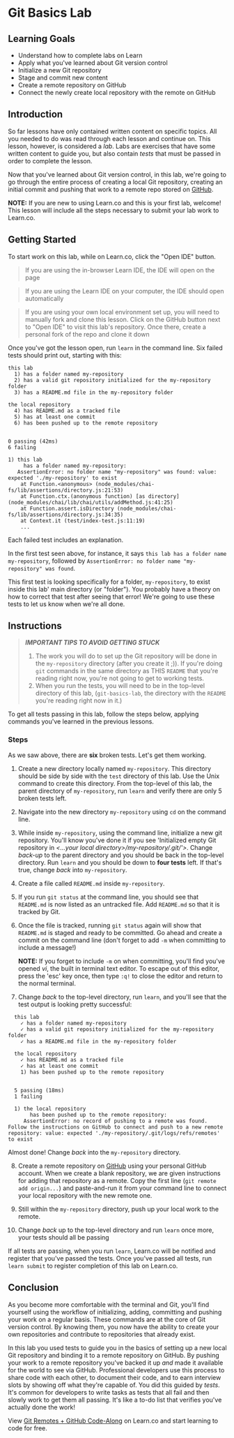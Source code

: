 # Git Basics Lab

## Learning Goals

- Understand how to complete labs on Learn
- Apply what you've learned about Git version control
- Initialize a new Git repository
- Stage and commit new content
- Create a remote repository on GitHub
- Connect the newly create local repository with the remote on GitHub

## Introduction

So far lessons have only contained written content on specific topics. All you
needed to do was read through each lesson and continue on. This lesson, however,
is considered a _lab_. Labs are exercises that have some written content to
guide you, but also contain _tests_ that must be passed in order to complete
the lesson.

Now that you've learned about Git version control, in this lab, we're going to
go through the entire process of creating a local Git repository, creating an
initial commit and pushing that work to a remote repo stored on
[GitHub][github].

**NOTE:** If you are new to using Learn.co and this is your first lab, welcome!
This lesson will include all the steps necessary to submit your lab work to Learn.co.

## Getting Started

To start work on this lab, while on Learn.co, click the "Open IDE" button.

> If you are using the in-browser Learn IDE, the IDE will open on the page

> If you are using the Learn IDE on your computer, the IDE should open
> automatically

> If you are using your own local environment set up, you will need to manually
> fork and clone this lesson. Click on the GitHub button next to "Open IDE" to
> visit this lab's repository. Once there, create a personal fork of the repo
> and clone it down

Once you've got the lesson open, run `learn` in the command line. Six failed
tests should print out, starting with this:

```text
this lab
  1) has a folder named my-repository
  2) has a valid git repository initialized for the my-repository folder
  3) has a README.md file in the my-repository folder

the local repository
  4) has README.md as a tracked file
  5) has at least one commit
  6) has been pushed up to the remote repository


0 passing (42ms)
6 failing

1) this lab
     has a folder named my-repository:
   AssertionError: no folder name "my-repository" was found: value: expected './my-repository' to exist
    at Function.<anonymous> (node_modules/chai-fs/lib/assertions/directory.js:21:53)
    at Function.ctx.(anonymous function) [as directory] (node_modules/chai/lib/chai/utils/addMethod.js:41:25)
    at Function.assert.isDirectory (node_modules/chai-fs/lib/assertions/directory.js:34:35)
    at Context.it (test/index-test.js:11:19)
    ...
```

Each failed test includes an explanation.

In the first test seen above, for instance, it says `this lab has a folder name
my-repository`, followed by `AssertionError: no folder name "my-repository" was
found`.

This first test is looking specifically for a folder, `my-repository`, to exist
inside this lab' main directory (or "folder"). You probably have a theory on
how to correct that test after seeing that error! We're going to use these
tests to let us know when we're all done.

## Instructions

> ***IMPORTANT TIPS TO AVOID GETTING STUCK***
> 
> 1. The work you will do to set up the Git repository will be done in the
>    `my-repository` directory (after you create it ;)). If you're doing `git`
>    commands in the same directory as THIS `README` that you're reading right
>    now, you're not going to get to working tests.
> 2. When you run the tests, you will need to be in the top-level directory of
>    this lab, (`git-basics-lab`, the directory with the `README` you're reading
>    right now in it.)

To get all tests passing in this lab, follow the steps below, applying commands
you've learned in the previous lessons.

### Steps

As we saw above, there are **six** broken tests. Let's get them working.

1. Create a new directory locally named `my-repository`. This directory should
   be side by side with the `test` directory of this lab. Use the Unix command
   to create this directory. From the top-level of this lab, the parent directory
   of `my-repository`, run `learn` and verify there are only 5 broken tests left.

2. Navigate into the new directory `my-repository` using `cd` on the command
   line.

3. While inside `my-repository`, using the command line, initialize a new git
   repository. You'll know you've done it if you see 'Initialized empty Git
   repository in _<...your local directory>/my-repository/.git/'>_. Change _back-up_
   to the parent directory and you should be back in the top-level directory. Run
   `learn` and you should be down to **four tests** left. If that's true, change
   _back_ into `my-repository`.

4. Create a file called `README.md` inside `my-repository`.

5. If you run `git status` at the command line, you should see that `README.md`
   is now listed as an untracked file. Add `README.md` so that it is tracked by
   Git.

6. Once the file is tracked, running `git status` again will show that
   `README.md` is staged and ready to be committed. Go ahead and create a commit
   on the command line (don't forget to add `-m` when committing to include a
   message!)

   **NOTE:** If you forget to include `-m` on when committing, you'll find you've
   opened _vi_, the built in terminal text editor. To escape out of this editor,
   press the 'esc' key once, then type `:q!` to close the editor and return to
   the normal terminal.
7. Change _back_ to the top-level directory, run `learn`, and you'll see that
   the test output is looking pretty successful:
```text
  this lab
    ✓ has a folder named my-repository
    ✓ has a valid git repository initialized for the my-repository folder
    ✓ has a README.md file in the my-repository folder

  the local repository
    ✓ has README.md as a tracked file
    ✓ has at least one commit
    1) has been pushed up to the remote repository


  5 passing (18ms)
  1 failing

  1) the local repository
       has been pushed up to the remote repository:
     AssertionError: no record of pushing to a remote was found. Follow the instructions on GitHub to connect and push to a new remote repository: value: expected './my-repository/.git/logs/refs/remotes' to exist
```

Almost done! Change _back_ into the `my-repository` directory.

8. Create a remote repository on [GitHub][github] using your personal GitHub
   account. When we create a blank repository, we are given instructions for
   adding that repository as a remote.  Copy the first line (`git remote add
   origin...`) and paste-and-run it from your command line to connect your local
   repository with the new remote one.

9. Still within the `my-repository` directory, push up your local work to the
   remote.

10. Change _back_ up to the top-level directory and run `learn` once more, your
    tests should all be passing

If all tests are passing, when you run `learn`, Learn.co will be notified and
register that you've passed the tests.  Once you've passed all tests, run
`learn submit` to register completion of this lab on Learn.co.

## Conclusion

As you become more comfortable with the terminal and Git, you'll find yourself
using the workflow of initializing, adding, committing and pushing your work on
a regular basis. These commands are at the core of Git version control. By
knowing them, you now have the ability to create your own repositories and
contribute to repositories that already exist.

In this lab you used tests to guide you in the basics of setting up a new local
Git repository and binding it to a remote repository on GitHub. By pushing your
work to a remote repository you've backed it up _and_ made it available for the
world to see via GitHub. Professional developers use this process to share code
with each other, to document their code, and to earn interview slots by showing
off what they're capable of. You did this guided by *tests*. It's common for
developers to write tasks as tests that all fail and then slowly work to get
them all passing. It's like a to-do list that verifies you've actually done the
work!

[github]: https://github.com/
[pr]: https://help.github.com/en/articles/about-pull-requests

<p data-visibility='hidden'>View <a href='https://learn.co/lessons/git-remotes-and-github-lab' title='Git Remotes + GitHub Lab'>Git Remotes + GitHub Code-Along</a> on Learn.co and start learning to code for free.</p>


